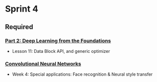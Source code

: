 # Sprint 4

## Required

### [Part 2: Deep Learning from the Foundations](https://course.fast.ai/part2)

- Lesson 11: Data Block API, and generic optimizer

### [Convolutional Neural Networks](https://www.coursera.org/learn/convolutional-neural-networks)

- Week 4: Special applications: Face recognition & Neural style transfer
